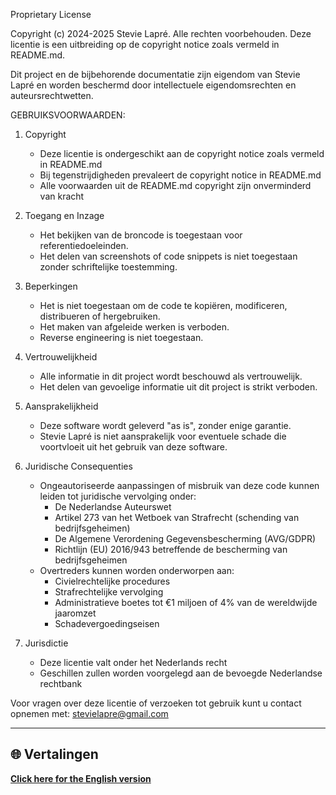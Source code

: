 Proprietary License

Copyright (c) 2024-2025 Stevie Lapré. Alle rechten voorbehouden.
Deze licentie is een uitbreiding op de copyright notice zoals vermeld in README.md.

Dit project en de bijbehorende documentatie zijn eigendom van Stevie Lapré en worden beschermd door intellectuele eigendomsrechten en auteursrechtwetten.

GEBRUIKSVOORWAARDEN:

1. Copyright
   - Deze licentie is ondergeschikt aan de copyright notice zoals vermeld in README.md
   - Bij tegenstrijdigheden prevaleert de copyright notice in README.md
   - Alle voorwaarden uit de README.md copyright zijn onverminderd van kracht

2. Toegang en Inzage
   - Het bekijken van de broncode is toegestaan voor referentiedoeleinden.
   - Het delen van screenshots of code snippets is niet toegestaan zonder schriftelijke toestemming.

3. Beperkingen
   - Het is niet toegestaan om de code te kopiëren, modificeren, distribueren of hergebruiken.
   - Het maken van afgeleide werken is verboden.
   - Reverse engineering is niet toegestaan.

4. Vertrouwelijkheid
   - Alle informatie in dit project wordt beschouwd als vertrouwelijk.
   - Het delen van gevoelige informatie uit dit project is strikt verboden.

5. Aansprakelijkheid
   - Deze software wordt geleverd "as is", zonder enige garantie.
   - Stevie Lapré is niet aansprakelijk voor eventuele schade die voortvloeit uit het gebruik van deze software.

6. Juridische Consequenties
   - Ongeautoriseerde aanpassingen of misbruik van deze code kunnen leiden tot juridische vervolging onder:
     * De Nederlandse Auteurswet
     * Artikel 273 van het Wetboek van Strafrecht (schending van bedrijfsgeheimen)
     * De Algemene Verordening Gegevensbescherming (AVG/GDPR)
     * Richtlijn (EU) 2016/943 betreffende de bescherming van bedrijfsgeheimen
   - Overtreders kunnen worden onderworpen aan:
     * Civielrechtelijke procedures
     * Strafrechtelijke vervolging
     * Administratieve boetes tot €1 miljoen of 4% van de wereldwijde jaaromzet
     * Schadevergoedingseisen

7. Jurisdictie
   - Deze licentie valt onder het Nederlands recht
   - Geschillen zullen worden voorgelegd aan de bevoegde Nederlandse rechtbank

Voor vragen over deze licentie of verzoeken tot gebruik kunt u contact opnemen met: stevielapre@gmail.com

---

## 🌐 Vertalingen

**[Click here for the English version](https://github.com/StevieLearningRepositories/Curriculum_Vitae/blob/test/LICENSE_EN.md)**
